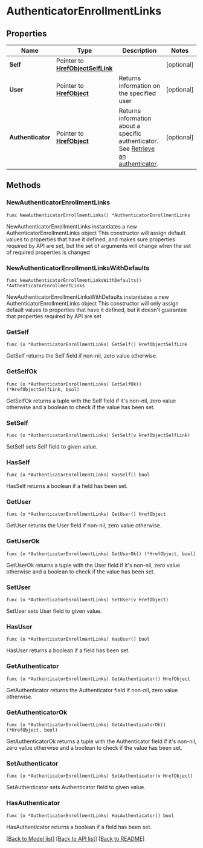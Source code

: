 # AuthenticatorEnrollmentLinks

## Properties

Name | Type | Description | Notes
------------ | ------------- | ------------- | -------------
**Self** | Pointer to [**HrefObjectSelfLink**](HrefObjectSelfLink.md) |  | [optional] 
**User** | Pointer to [**HrefObject**](HrefObject.md) | Returns information on the specified user | [optional] 
**Authenticator** | Pointer to [**HrefObject**](HrefObject.md) | Returns information about a specific authenticator. See [Retrieve an authenticator](/openapi/okta-management/management/tag/Authenticator/#tag/Authenticator/operation/getAuthenticator). | [optional] 

## Methods

### NewAuthenticatorEnrollmentLinks

`func NewAuthenticatorEnrollmentLinks() *AuthenticatorEnrollmentLinks`

NewAuthenticatorEnrollmentLinks instantiates a new AuthenticatorEnrollmentLinks object
This constructor will assign default values to properties that have it defined,
and makes sure properties required by API are set, but the set of arguments
will change when the set of required properties is changed

### NewAuthenticatorEnrollmentLinksWithDefaults

`func NewAuthenticatorEnrollmentLinksWithDefaults() *AuthenticatorEnrollmentLinks`

NewAuthenticatorEnrollmentLinksWithDefaults instantiates a new AuthenticatorEnrollmentLinks object
This constructor will only assign default values to properties that have it defined,
but it doesn't guarantee that properties required by API are set

### GetSelf

`func (o *AuthenticatorEnrollmentLinks) GetSelf() HrefObjectSelfLink`

GetSelf returns the Self field if non-nil, zero value otherwise.

### GetSelfOk

`func (o *AuthenticatorEnrollmentLinks) GetSelfOk() (*HrefObjectSelfLink, bool)`

GetSelfOk returns a tuple with the Self field if it's non-nil, zero value otherwise
and a boolean to check if the value has been set.

### SetSelf

`func (o *AuthenticatorEnrollmentLinks) SetSelf(v HrefObjectSelfLink)`

SetSelf sets Self field to given value.

### HasSelf

`func (o *AuthenticatorEnrollmentLinks) HasSelf() bool`

HasSelf returns a boolean if a field has been set.

### GetUser

`func (o *AuthenticatorEnrollmentLinks) GetUser() HrefObject`

GetUser returns the User field if non-nil, zero value otherwise.

### GetUserOk

`func (o *AuthenticatorEnrollmentLinks) GetUserOk() (*HrefObject, bool)`

GetUserOk returns a tuple with the User field if it's non-nil, zero value otherwise
and a boolean to check if the value has been set.

### SetUser

`func (o *AuthenticatorEnrollmentLinks) SetUser(v HrefObject)`

SetUser sets User field to given value.

### HasUser

`func (o *AuthenticatorEnrollmentLinks) HasUser() bool`

HasUser returns a boolean if a field has been set.

### GetAuthenticator

`func (o *AuthenticatorEnrollmentLinks) GetAuthenticator() HrefObject`

GetAuthenticator returns the Authenticator field if non-nil, zero value otherwise.

### GetAuthenticatorOk

`func (o *AuthenticatorEnrollmentLinks) GetAuthenticatorOk() (*HrefObject, bool)`

GetAuthenticatorOk returns a tuple with the Authenticator field if it's non-nil, zero value otherwise
and a boolean to check if the value has been set.

### SetAuthenticator

`func (o *AuthenticatorEnrollmentLinks) SetAuthenticator(v HrefObject)`

SetAuthenticator sets Authenticator field to given value.

### HasAuthenticator

`func (o *AuthenticatorEnrollmentLinks) HasAuthenticator() bool`

HasAuthenticator returns a boolean if a field has been set.


[[Back to Model list]](../README.md#documentation-for-models) [[Back to API list]](../README.md#documentation-for-api-endpoints) [[Back to README]](../README.md)


